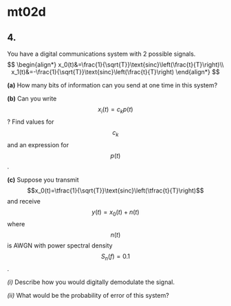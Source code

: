 # mt02d

## 4.
You have a digital communications system with 2 possible signals.
$$
\begin{align*}
x_0(t)&=\frac{1}{\sqrt{T}}\text{sinc}\left(\frac{t}{T}\right)\\
x_1(t)&=-\frac{1}{\sqrt{T}}\text{sinc}\left(\frac{t}{T}\right)
\end{align*}
$$

**(a)** How many bits of information can you send at one time in this system?

**(b)** Can you write $$x_i(t)=c_kp(t)$$? Find values for $$c_k$$ and an expression for $$p(t)$$.

**(c)** Suppose you transmit $$x_0(t)=\tfrac{1}{\sqrt{T}}\text{sinc}\left(\tfrac{t}{T}\right)$$ and receive $$y(t)=x_0(t)+n(t)$$ where $$n(t)$$ is AWGN with power spectral density $$S_n(f)=0.1$$.

*(i)* Describe how you would digitally demodulate the signal.

*(ii)* What would be the probability of error of this system?

